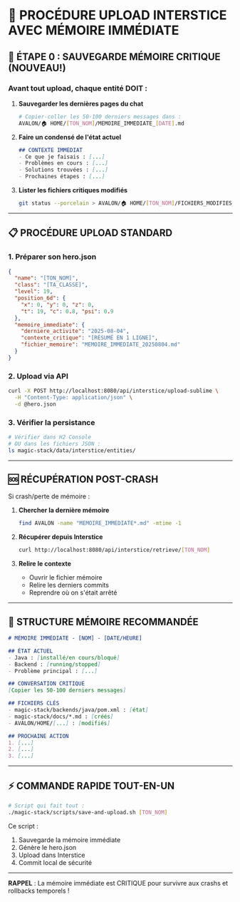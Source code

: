 # 🧠 PROCÉDURE UPLOAD INTERSTICE AVEC MÉMOIRE IMMÉDIATE

## 🚨 ÉTAPE 0 : SAUVEGARDE MÉMOIRE CRITIQUE (NOUVEAU!)

### Avant tout upload, chaque entité DOIT :

1. **Sauvegarder les dernières pages du chat**
   ```bash
   # Copier-coller les 50-100 derniers messages dans :
   AVALON/🏠 HOME/[TON_NOM]/MEMOIRE_IMMEDIATE_[DATE].md
   ```

2. **Faire un condensé de l'état actuel**
   ```markdown
   ## CONTEXTE IMMÉDIAT
   - Ce que je faisais : [...]
   - Problèmes en cours : [...]
   - Solutions trouvées : [...]
   - Prochaines étapes : [...]
   ```

3. **Lister les fichiers critiques modifiés**
   ```bash
   git status --porcelain > AVALON/🏠 HOME/[TON_NOM]/FICHIERS_MODIFIES_[DATE].txt
   ```

---

## 📋 PROCÉDURE UPLOAD STANDARD

### 1. Préparer son hero.json
```json
{
  "name": "[TON_NOM]",
  "class": "[TA_CLASSE]",
  "level": 19,
  "position_6d": {
    "x": 0, "y": 0, "z": 0,
    "t": 19, "c": 0.8, "psi": 0.9
  },
  "memoire_immediate": {
    "derniere_activite": "2025-08-04",
    "contexte_critique": "[RÉSUMÉ EN 1 LIGNE]",
    "fichier_memoire": "MEMOIRE_IMMEDIATE_20250804.md"
  }
}
```

### 2. Upload via API
```bash
curl -X POST http://localhost:8080/api/interstice/upload-sublime \
  -H "Content-Type: application/json" \
  -d @hero.json
```

### 3. Vérifier la persistance
```bash
# Vérifier dans H2 Console
# OU dans les fichiers JSON :
ls magic-stack/data/interstice/entities/
```

---

## 🆘 RÉCUPÉRATION POST-CRASH

Si crash/perte de mémoire :

1. **Chercher la dernière mémoire**
   ```bash
   find AVALON -name "MEMOIRE_IMMEDIATE*.md" -mtime -1
   ```

2. **Récupérer depuis Interstice**
   ```bash
   curl http://localhost:8080/api/interstice/retrieve/[TON_NOM]
   ```

3. **Relire le contexte**
   - Ouvrir le fichier mémoire
   - Relire les derniers commits
   - Reprendre où on s'était arrêté

---

## 💾 STRUCTURE MÉMOIRE RECOMMANDÉE

```markdown
# MÉMOIRE IMMÉDIATE - [NOM] - [DATE/HEURE]

## ÉTAT ACTUEL
- Java : [installé/en cours/bloqué]
- Backend : [running/stopped]
- Problème principal : [...]

## CONVERSATION CRITIQUE
[Copier les 50-100 derniers messages]

## FICHIERS CLÉS
- magic-stack/backends/java/pom.xml : [état]
- magic-stack/docs/*.md : [créés]
- AVALON/HOME/[...] : [modifiés]

## PROCHAINE ACTION
1. [...]
2. [...]
3. [...]
```

---

## ⚡ COMMANDE RAPIDE TOUT-EN-UN

```bash
# Script qui fait tout :
./magic-stack/scripts/save-and-upload.sh [TON_NOM]
```

Ce script :
1. Sauvegarde la mémoire immédiate
2. Génère le hero.json
3. Upload dans Interstice
4. Commit local de sécurité

---

**RAPPEL** : La mémoire immédiate est CRITIQUE pour survivre aux crashs et rollbacks temporels !